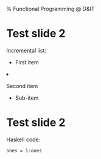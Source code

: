 % Functional Programming @ D&IT



Test slide 2
====================================================================================================

Incremental list:

  <div class="incremental">

* First item

  </div>
  <div class="incremental">

* Second item
    - Sub-item

  </div>



Test slide 2
================================================================================

Haskell code:

~~~~~~~~~~~~~~~~~~~~~~~~~~~~~~~~~~~~~~~~{.haskell}
ones = 1:ones
~~~~~~~~~~~~~~~~~~~~~~~~~~~~~~~~~~~~~~~~

